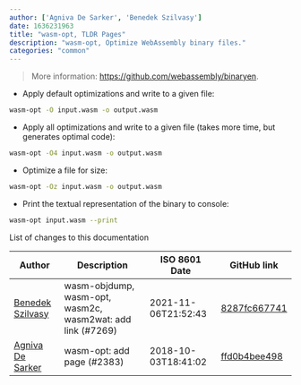 ```yaml
---
author: ['Agniva De Sarker', 'Benedek Szilvasy']
date: 1636231963
title: "wasm-opt, TLDR Pages"
description: "wasm-opt, Optimize WebAssembly binary files."
categories: "common"
---
```

> More information: <https://github.com/webassembly/binaryen>.

- Apply default optimizations and write to a given file:

```bash
wasm-opt -O input.wasm -o output.wasm
```

- Apply all optimizations and write to a given file (takes more time, but generates optimal code):

```bash
wasm-opt -O4 input.wasm -o output.wasm
```

- Optimize a file for size:

```bash
wasm-opt -Oz input.wasm -o output.wasm
```

- Print the textual representation of the binary to console:

```bash
wasm-opt input.wasm --print
```
List of changes to this documentation


Author | Description | ISO 8601 Date | GitHub link
------|-----|-----|-----
[Benedek Szilvasy](mailto:benedek.szilvasy@gmail.com) | wasm-objdump, wasm-opt, wasm2c, wasm2wat: add link (#7269) | 2021-11-06T21:52:43 | [8287fc667741](https://github.com/tldr-pages/tldr/commit/8287fc667741f492c7f7839a7c10aaff487a6151)
[Agniva De Sarker](mailto:agnivade@yahoo.co.in) | wasm-opt: add page (#2383) | 2018-10-03T18:41:02 | [ffd0b4bee498](https://github.com/tldr-pages/tldr/commit/ffd0b4bee4987392b1d14787f8d5c32adfcf00d5)

